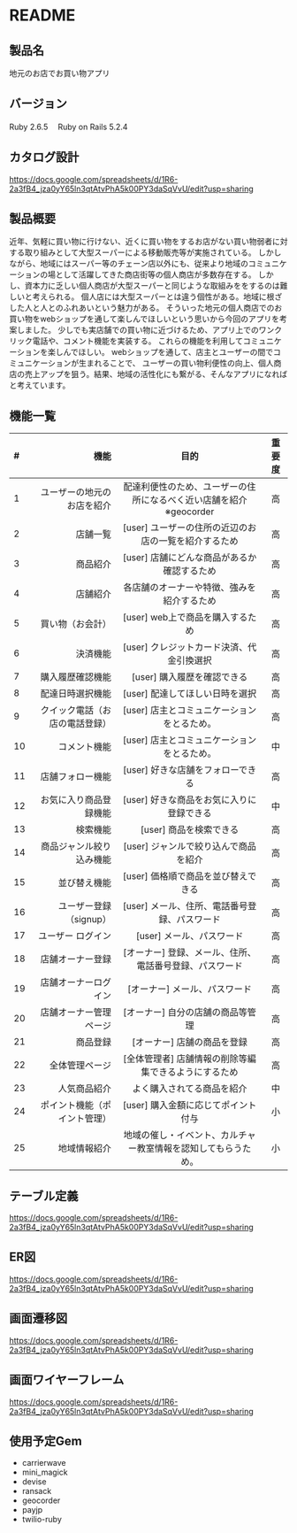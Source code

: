 # README


## 製品名
地元のお店でお買い物アプリ

## バージョン
Ruby 2.6.5 　Ruby on Rails 5.2.4

## カタログ設計
https://docs.google.com/spreadsheets/d/1R6-2a3fB4_jza0yY65ln3qtAtvPhA5k00PY3daSqVvU/edit?usp=sharing


## 製品概要
近年、気軽に買い物に行けない、近くに買い物をするお店がない買い物弱者に対する取り組みとして大型スーパーによる移動販売等が実施されている。
しかしながら、地域にはスーパー等のチェーン店以外にも、従来より地域のコミュニケーションの場として活躍してきた商店街等の個人商店が多数存在する。
しかし、資本力に乏しい個人商店が大型スーパーと同じような取組みををするのは難しいと考えられる。
個人店には大型スーパーとは違う個性がある。地域に根ざした人と人とのふれあいという魅力がある。
そういった地元の個人商店でのお買い物をwebショップを通して楽しんでほしいという思いから今回のアプリを考案しました。
少しでも実店舗での買い物に近づけるため、アプリ上でのワンクリック電話や、コメント機能を実装する。
これらの機能を利用してコミュニケーションを楽しんでほしい。
webショップを通して、店主とユーザーの間でコミュニケーションが生まれることで、
ユーザーの買い物利便性の向上、個人商店の売上アップを狙う。結果、地域の活性化にも繋がる、そんなアプリになればと考えています。


## 機能一覧
 
| #	| 機能	|目的	|重要度|
|:-----------|------------:|:------------:|:------------:|
|1	|ユーザーの地元のお店を紹介	|配達利便性のため、ユーザーの住所になるべく近い店舗を紹介 ※geocorder|	高|
|2|	店舗一覧|	[user]  ユーザーの住所の近辺のお店の一覧を紹介するため|	高|
|3|	商品紹介|	[user]  店舗にどんな商品があるか確認するため	|高|
|4|	店舗紹介|	各店舗のオーナーや特徴、強みを紹介するため|	高|
|5|	買い物（お会計）|	[user] web上で商品を購入するため|	高|
|6|	決済機能	|[user] クレジットカード決済、代金引換選択|	高|
|7	|購入履歴確認機能	|[user] 購入履歴を確認できる|	高|
|8|	配達日時選択機能	|[user] 配達してほしい日時を選択|	高|
|9	|クイック電話（お店の電話登録）|	[user]  店主とコミュニケーションをとるため。	|高|
|10	|コメント機能	|[user]  店主とコミュニケーションをとるため。	|中|
|11	|店舗フォロー機能|	[user]  好きな店舗をフォローできる	|高|
|12	|お気に入り商品登録機能	|[user]  好きな商品をお気に入りに登録できる|	中|
|13|	検索機能|	[user]  商品を検索できる	|高|
|14|	商品ジャンル絞り込み機能|	[user]  ジャンルで絞り込んで商品を紹介	|高|
|15|	並び替え機能|	[user]  価格順で商品を並び替えできる	|高|
|16	|ユーザー登録（signup）|	[user] メール、住所、電話番号登録、パスワード	|高|
|17|	ユーザー ログイン|	[user] メール、パスワード	|高|
|18	|店舗オーナー登録|	[オーナー] 登録、メール、住所、電話番号登録、パスワード	|高|
|19	|店舗オーナーログイン	|[オーナー] メール、パスワード	|高|
|20	|店舗オーナー管理ページ|	[オーナー] 自分の店舗の商品等管理	|高|
|21	|商品登録|	[オーナー] 店舗の商品を登録 	|高|
|22|	全体管理ページ|	[全体管理者] 店舗情報の削除等編集できるようにするため	|高|
|23|	人気商品紹介|	よく購入されてる商品を紹介	|中|
|24|	ポイント機能（ポイント管理）|	[user] 購入金額に応じてポイント付与	|小|
|25	|地域情報紹介	|地域の催し・イベント、カルチャー教室情報を認知してもらうため。|小|
 
 
 
 
## テーブル定義
https://docs.google.com/spreadsheets/d/1R6-2a3fB4_jza0yY65ln3qtAtvPhA5k00PY3daSqVvU/edit?usp=sharing

## ER図
https://docs.google.com/spreadsheets/d/1R6-2a3fB4_jza0yY65ln3qtAtvPhA5k00PY3daSqVvU/edit?usp=sharing

## 画面遷移図
https://docs.google.com/spreadsheets/d/1R6-2a3fB4_jza0yY65ln3qtAtvPhA5k00PY3daSqVvU/edit?usp=sharing

## 画面ワイヤーフレーム
https://docs.google.com/spreadsheets/d/1R6-2a3fB4_jza0yY65ln3qtAtvPhA5k00PY3daSqVvU/edit?usp=sharing

## 使用予定Gem
- carrierwave
- mini_magick
- devise
- ransack
- geocorder
- payjp
- twilio-ruby




